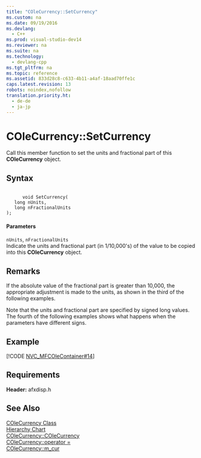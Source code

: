 ```yaml
---
title: "COleCurrency::SetCurrency"
ms.custom: na
ms.date: 09/19/2016
ms.devlang: 
  - C++
ms.prod: visual-studio-dev14
ms.reviewer: na
ms.suite: na
ms.technology: 
  - devlang-cpp
ms.tgt_pltfrm: na
ms.topic: reference
ms.assetid: 833d28c8-c633-4b11-a4af-18aad70ffe1c
caps.latest.revision: 13
robots: noindex,nofollow
translation.priority.ht: 
  - de-de
  - ja-jp
---
```

# COleCurrency::SetCurrency
Call this member function to set the units and fractional part of this **COleCurrency** object.  
  
## Syntax  
  
```  
  
      void SetCurrency(  
   long nUnits,  
   long nFractionalUnits   
);  
```  
  
#### Parameters  
 `nUnits`, `nFractionalUnits`  
 Indicate the units and fractional part (in 1/10,000's) of the value to be copied into this **COleCurrency** object.  
  
## Remarks  
 If the absolute value of the fractional part is greater than 10,000, the appropriate adjustment is made to the units, as shown in the third of the following examples.  
  
 Note that the units and fractional part are specified by signed long values. The fourth of the following examples shows what happens when the parameters have different signs.  
  
## Example  
 [!CODE [NVC_MFCOleContainer#14](../CodeSnippet/VS_Snippets_Cpp/NVC_MFCOleContainer#14)]  
  
## Requirements  
 **Header:** afxdisp.h  
  
## See Also  
 [COleCurrency Class](../vs140/COleCurrency-Class.md)   
 [Hierarchy Chart](../vs140/Hierarchy-Chart.md)   
 [COleCurrency::COleCurrency](../vs140/COleCurrency--COleCurrency.md)   
 [COleCurrency::operator =](../vs140/COleCurrency--operator-=.md)   
 [COleCurrency::m_cur](../vs140/COleCurrency--m_cur.md)